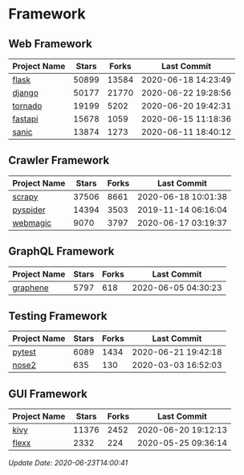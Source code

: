 # Framework

## Web Framework

| Project Name | Stars | Forks | Last Commit |
| ------------ | ----- | ----- | ----------- |
| [flask](https://github.com/pallets/flask) | 50899 | 13584 | 2020-06-18 14:23:49 |
| [django](https://github.com/django/django) | 50177 | 21770 | 2020-06-22 19:28:56 |
| [tornado](https://github.com/tornadoweb/tornado) | 19199 | 5202 | 2020-06-20 19:42:31 |
| [fastapi](https://github.com/tiangolo/fastapi) | 15678 | 1059 | 2020-06-15 11:18:36 |
| [sanic](https://github.com/huge-success/sanic) | 13874 | 1273 | 2020-06-11 18:40:12 |

## Crawler Framework

| Project Name | Stars | Forks | Last Commit |
| ------------ | ----- | ----- | ----------- |
| [scrapy](https://github.com/scrapy/scrapy) | 37506 | 8661 | 2020-06-18 10:01:38 |
| [pyspider](https://github.com/binux/pyspider) | 14394 | 3503 | 2019-11-14 06:16:04 |
| [webmagic](https://github.com/code4craft/webmagic) | 9070 | 3797 | 2020-06-17 03:19:37 |

## GraphQL Framework

| Project Name | Stars | Forks | Last Commit |
| ------------ | ----- | ----- | ----------- |
| [graphene](https://github.com/graphql-python/graphene) | 5797 | 618 | 2020-06-05 04:30:23 |

## Testing Framework

| Project Name | Stars | Forks | Last Commit |
| ------------ | ----- | ----- | ----------- |
| [pytest](https://github.com/pytest-dev/pytest) | 6089 | 1434 | 2020-06-21 19:42:18 |
| [nose2](https://github.com/nose-devs/nose2) | 635 | 130 | 2020-03-03 16:52:03 |

## GUI Framework

| Project Name | Stars | Forks | Last Commit |
| ------------ | ----- | ----- | ----------- |
| [kivy](https://github.com/kivy/kivy) | 11376 | 2452 | 2020-06-20 19:12:13 |
| [flexx](https://github.com/flexxui/flexx) | 2332 | 224 | 2020-05-25 09:36:14 |

*Update Date: 2020-06-23T14:00:41*